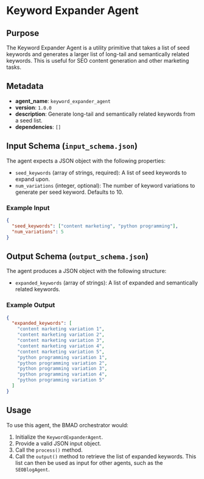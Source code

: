 # Keyword Expander Agent

## Purpose
The Keyword Expander Agent is a utility primitive that takes a list of seed keywords and generates a larger list of long-tail and semantically related keywords. This is useful for SEO content generation and other marketing tasks.

## Metadata
- **agent_name**: `keyword_expander_agent`
- **version**: `1.0.0`
- **description**: Generate long-tail and semantically related keywords from a seed list.
- **dependencies**: `[]`

## Input Schema (`input_schema.json`)
The agent expects a JSON object with the following properties:
- `seed_keywords` (array of strings, required): A list of seed keywords to expand upon.
- `num_variations` (integer, optional): The number of keyword variations to generate per seed keyword. Defaults to 10.

### Example Input
```json
{
  "seed_keywords": ["content marketing", "python programming"],
  "num_variations": 5
}
```

## Output Schema (`output_schema.json`)
The agent produces a JSON object with the following structure:
- `expanded_keywords` (array of strings): A list of expanded and semantically related keywords.

### Example Output
```json
{
  "expanded_keywords": [
    "content marketing variation 1",
    "content marketing variation 2",
    "content marketing variation 3",
    "content marketing variation 4",
    "content marketing variation 5",
    "python programming variation 1",
    "python programming variation 2",
    "python programming variation 3",
    "python programming variation 4",
    "python programming variation 5"
  ]
}
```

## Usage
To use this agent, the BMAD orchestrator would:
1. Initialize the `KeywordExpanderAgent`.
2. Provide a valid JSON input object.
3. Call the `process()` method.
4. Call the `output()` method to retrieve the list of expanded keywords. This list can then be used as input for other agents, such as the `SEOBlogAgent`.
```